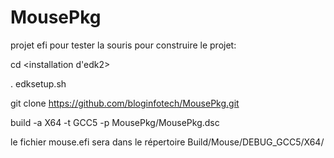 # MousePkg
projet efi pour tester la souris
pour construire le projet:


cd <installation d'edk2>

. edksetup.sh

git clone https://github.com/bloginfotech/MousePkg.git


build -a X64 -t GCC5 -p MousePkg/MousePkg.dsc

le fichier mouse.efi sera dans le répertoire Build/Mouse/DEBUG_GCC5/X64/
